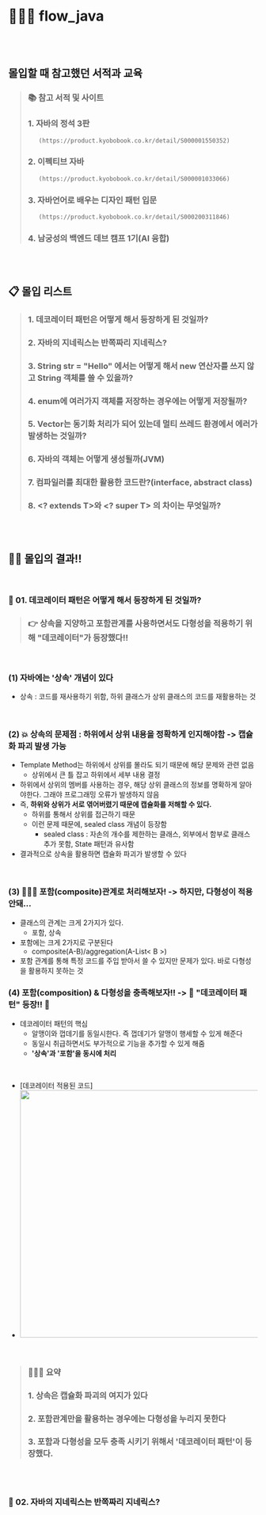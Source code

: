 # 🏊🏻‍♂️ flow_java

<br>
<br>

## 몰입할 때 참고했던 서적과 교육 
> ### 📚 참고 서적 및 사이트 
> ### 1. 자바의 정석 3판
>        (https://product.kyobobook.co.kr/detail/S000001550352)
> ### 2. 이펙티브 자바
>        (https://product.kyobobook.co.kr/detail/S000001033066)
> ### 3. 자바언어로 배우는 디자인 패턴 입문
>        (https://product.kyobobook.co.kr/detail/S000200311846)
> ### 4. 남궁성의 백엔드 데브 캠프 1기(AI 융합) 


<br>
<br>

## 📋 몰입 리스트 
> ### 1. 데코레이터 패턴은 어떻게 해서 등장하게 된 것일까?
> ### 2. 자바의 지네릭스는 반쪽짜리 지네릭스?
> ### 3. String str = "Hello" 에서는 어떻게 해서 new 연산자를 쓰지 않고 String 객체를 쓸 수 있을까?
> ### 4. enum에 여러가지 객체를 저장하는 경우에는 어떻게 저장될까?
> ### 5. Vector는 동기화 처리가 되어 있는데 멀티 쓰레드 환경에서 에러가 발생하는 것일까?
> ### 6. 자바의 객체는 어떻게 생성될까(JVM)
> ### 7. 컴파일러를 최대한 활용한 코드란?(interface, abstract class)
> ### 8. <? extends T>와 <? super  T> 의 차이는 무엇일까?

<br>
<br>


## ✍🏻 몰입의 결과!!

<br>

### 📌 01. 데코레이터 패턴은 어떻게 해서 등장하게 된 것일까?

> ### 👉 상속을 지양하고 포함관계를 사용하면서도 다형성을 적용하기 위해 "데코레이터"가 등장했다!! 

<br>

### (1) 자바에는 <b>'상속'</b> 개념이 있다
  - 상속 : 코드를 재사용하기 위함, 하위 클래스가 상위 클래스의 코드를 재활용하는 것 

<br>

### (2) 💥 상속의 문제점 : 하위에서 상위 내용을 정확하게 인지해야함 -> 캡슐화 파괴 발생 가능 
  - Template Method는 하위에서 상위를 몰라도 되기 때문에 해당 문제와 관련 없음
    - 상위에서 큰 틀 잡고 하위에서 세부 내용 결정
  - 하위에서 상위의 멤버를 사용하는 경우, 해당 상위 클래스의 정보를 명확하게 알아야한다. 그래야 프로그래밍 오류가 발생하지 않음 
  - 즉, <b>하위와 상위가 서로 엮어버렸기 때문에 캡슐화를 저해할 수 있다.</b>
    - 하위를 통해서 상위를 접근하기 때문
    - 이런 문제 때문에, sealed class 개념이 등장함
      - sealed class : 자손의 개수를 제한하는 클래스, 외부에서 함부로 클래스 추가 못함, State 패턴과 유사함
  - 결과적으로 상속을 활용하면 캡슐화 파괴가 발생할 수 있다

<br>

### (3) 🙋🏻‍♂️ 포함(composite)관계로 처리해보자! -> 하지만, 다형성이 적용 안돼...
  - 클래스의 관계는 크게 2가지가 있다.
    - 포함, 상속
  - 포함에는 크게 2가지로 구분된다
    - composite(A-B)/aggregation(A-List< B >)
  - 포함 관계를 통해 특정 코드를 주입 받아서 쓸 수 있지만 문제가 있다. 바로 다형성을 활용하지 못하는 것 


### (4) 포함(composition) & 다형성을 충족해보자!! ->  🎉 <b>"데코레이터 패턴"</b> 등장!! 🎉
  - 데코레이터 패턴의 핵심
    - 알맹이와 껍데기를 동일시한다. 즉 껍데기가 알맹이 행세할 수 있게 해준다
    - 동일시 취급하면서도 부가적으로 기능을 추가할 수 있게 해줌
    - <b>'상속'과 '포함'을 동시에 처리</b>
  
  <br>
  
  - [데코레이터 적용된 코드]
  - <img src="https://github.com/jongheonleee/flow_java/assets/87258372/07a2c387-0c74-4efd-bb07-27b0314380dc"  width="500" height="500"/>

<br>

> ### 🧑🏻‍🏫 요약
> ### 1. 상속은 캡슐화 파괴의 여지가 있다
> ### 2. 포함관계만을 활용하는 경우에는 다형성을 누리지 못한다
> ### 3. 포함과 다형성을 모두 충족 시키기 위해서 '데코레이터 패턴'이 등장했다.


<br>
<br>

### 📌 02. 자바의 지네릭스는 반쪽짜리 지네릭스?
